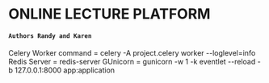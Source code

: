 # **ONLINE LECTURE PLATFORM**

#### **`Authors Randy and Karen`**

Celery Worker command = celery -A project.celery worker --loglevel=info
Redis Server = redis-server
GUnicorn =  gunicorn -w 1 -k eventlet --reload -b 127.0.0.1:8000 app:application

